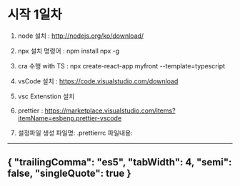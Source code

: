 # 시작 1일차 
1. node 설치 : http://nodejs.org/ko/download/

2. npx 설치 명령어 : npm install npx -g 

3. cra 수행 with TS : npx create-react-app myfront --template=typescript

4. vsCode 설치 : https://code.visualstudio.com/download

5. vsc Extenstion 설치 
1. prettier : https://marketplace.visualstudio.com/items?itemName=esbenp.prettier-vscode
2. 설정파일 생성
파일명: .prettierrc
파일내용: 
---
{
    "trailingComma": "es5",
    "tabWidth": 4,
    "semi": false,
    "singleQuote": true
  }
---
